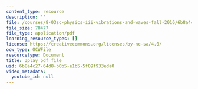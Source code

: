 ```yaml
---
content_type: resource
description: ''
file: /courses/8-03sc-physics-iii-vibrations-and-waves-fall-2016/6b8a4c2764d8b0b5e1b55f09f933eda0_mqhO9GT8hD4.pdf
file_size: 78477
file_type: application/pdf
learning_resource_types: []
license: https://creativecommons.org/licenses/by-nc-sa/4.0/
ocw_type: OCWFile
resourcetype: Document
title: 3play pdf file
uid: 6b8a4c27-64d8-b0b5-e1b5-5f09f933eda0
video_metadata:
  youtube_id: null
---
```

